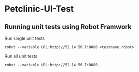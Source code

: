 # Petclinic-UI-Test

## Running unit tests using Robot Framwork

Run single unit tests 
```
robot --variable URL:http://52.14.56.7:8080 <testname.robot>
```

Run all unit tests 
```
robot --variable URL:http://52.14.56.7:8080 .
```
